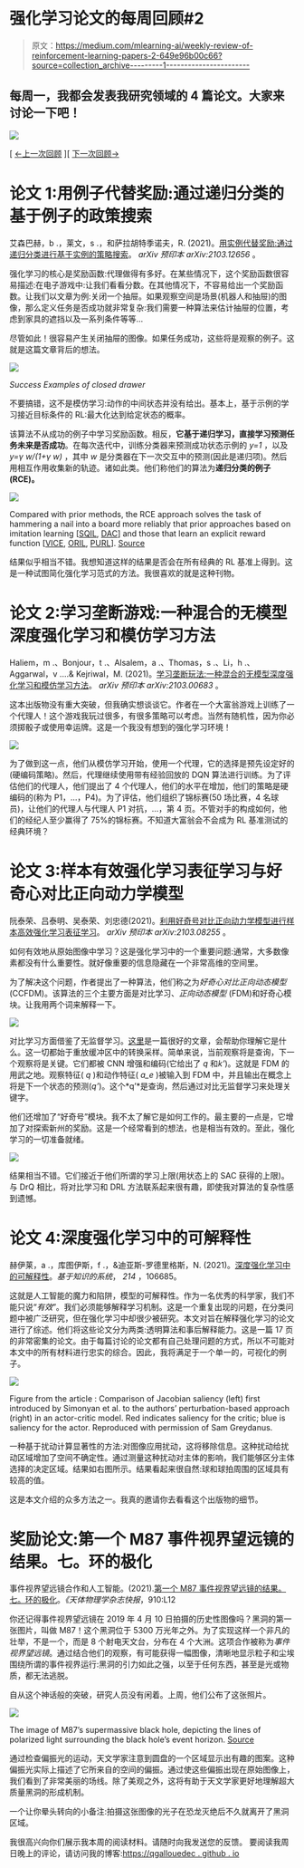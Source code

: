 # 强化学习论文的每周回顾#2

> 原文：<https://medium.com/mlearning-ai/weekly-review-of-reinforcement-learning-papers-2-649e96b00c66?source=collection_archive---------1----------------------->

## 每周一，我都会发表我研究领域的 4 篇论文。大家来讨论一下吧！

![](img/098ccf672027ab44fa1cf7c02019ade6.png)

[ [←上一次回顾](/mlearning-ai/weekly-review-of-reinforcement-learning-papers-1-b9de230a4158?source=friends_link&sk=78551cd3d1f21f54d6b5ed944f4aa087) ][ [下一次回顾→](https://qgallouedec.medium.com/weekly-review-of-reinforcement-learning-papers-3-32f03633066e?source=friends_link&sk=c53ec970bac2d20ac7c0853391b83e12)

# 论文 1:用例子代替奖励:通过递归分类的基于例子的政策搜索

艾森巴赫，b .，莱文，s .，和萨拉胡特季诺夫，R. (2021)。[用实例代替奖励:通过递归分类进行基于实例的策略搜索](https://arxiv.org/abs/2103.12656)。 *arXiv 预印本 arXiv:2103.12656* 。

强化学习的核心是奖励函数:代理做得有多好。在某些情况下，这个奖励函数很容易描述:在电子游戏中:让我们看看分数。在其他情况下，不容易给出一个奖励函数。让我们以文章为例:关闭一个抽屉。如果观察空间是场景(机器人和抽屉)的图像，那么定义任务是否成功就非常复杂:我们需要一种算法来估计抽屉的位置，考虑到家具的遮挡以及一系列条件等等…

尽管如此！很容易产生关闭抽屉的图像。如果任务成功，这些将是观察的例子。这就是这篇文章背后的想法。

![](img/8dca618ffbc0810300eb0c0752b82362.png)

*Success Examples of closed drawer*

不要搞错，这不是模仿学习:动作的中间状态并没有给出。基本上，基于示例的学习接近目标条件的 RL:最大化达到给定状态的概率。

该算法不从成功的例子中学习奖励函数。相反，**它基于递归学习，直接学习预测任务未来是否成功**。在每次迭代中，训练分类器来预测成功状态示例的 *y=1* ，以及 *y=γ w/(1+γ w)* ，其中 *w* 是分类器在下一次交互中的预测(因此是递归项)。然后用相互作用收集新的轨迹。诸如此类。他们称他们的算法为**递归分类的例子(RCE)。**

![](img/9d438c77d6fa8e3db3a959f42c0bb13b.png)

Compared with prior methods, the RCE approach solves the task of hammering a nail into a board more reliably that prior approaches based on imitation learning [[SQIL](https://arxiv.org/abs/1905.11108), [DAC](https://arxiv.org/abs/1809.02925)] and those that learn an explicit reward function [[VICE](https://arxiv.org/abs/1805.11686), [ORIL](https://arxiv.org/abs/2011.13885), [PURL](https://arxiv.org/abs/1911.00459)]. [Source](https://ai.googleblog.com/2021/03/recursive-classification-replacing.html)

结果似乎相当不错。我想知道这样的结果是否会在所有经典的 RL 基准上得到。这是一种试图简化强化学习范式的方法。我很喜欢的就是这种刊物。

# 论文 2:学习垄断游戏:一种混合的无模型深度强化学习和模仿学习方法

Haliem，m .、Bonjour，t .、Alsalem，a .、Thomas，s .、Li，h .、Aggarwal，v .…& Kejriwal，M. (2021)。[学习垄断玩法:一种混合的无模型深度强化学习和模仿学习方法](https://arxiv.org/abs/2103.12656)。 *arXiv 预印本 arXiv:2103.00683* 。

这本出版物没有重大突破，但我确实想谈谈它。作者在一个大富翁游戏上训练了一个代理人！这个游戏我玩过很多，有很多策略可以考虑。当然有随机性，因为你必须掷骰子或使用幸运牌。这是一个我没有想到的强化学习环境！

![](img/d932007bf1a218122d618df16f73a5d3.png)

为了做到这一点，他们从模仿学习开始，使用一个代理，它的选择是预先设定好的(硬编码策略)。然后，代理继续使用带有经验回放的 DQN 算法进行训练。为了评估他们的代理人，他们提出了 4 个代理人，他们的水平在增加，他们的策略是硬编码的(称为 P1，…，P4)。为了评估，他们组织了锦标赛(50 场比赛，4 名球员)，让他们的代理人与代理人 P1 对抗，…，第 4 页。不管对手的构成如何，他们的经纪人至少赢得了 75%的锦标赛。不知道大富翁会不会成为 RL 基准测试的经典环境？

# 论文 3:样本有效强化学习表征学习与好奇心对比正向动力学模型

阮泰荣、吕泰明、吴泰荣、刘忠德(2021)。[利用好奇号对比正向动力学模型进行样本高效强化学习表征学习](https://arxiv.org/abs/2103.08255)。 *arXiv 预印本 arXiv:2103.08255* 。

如何有效地从原始图像中学习？这是强化学习中的一个重要问题:通常，大多数像素都没有什么重要性。就好像重要的信息隐藏在一个非常高维的空间里。

为了解决这个问题，作者提出了一种算法，他们称之为*好奇心对比正向动态模型* (CCFDM)。该算法的三个主要方面是对比学习、*正向动态模型* (FDM)和好奇心模块。让我用两个词来解释一下。

![](img/d8fa1d50b07bead413cf244c40ac6226.png)

对比学习方面借鉴了无监督学习。[这里](https://towardsdatascience.com/understanding-contrastive-learning-d5b19fd96607)是一篇很好的文章，会帮助你理解它是什么。这一切都始于重放缓冲区中的转换采样。简单来说，当前观察将是查询，下一个观察将是关键。它们都被 CNN 增强和编码(它给出了 *q* 和*k’*)。这就是 FDM 的用武之地。观察特征( *q* )和动作特征( *a_e* )被输入到 FDM 中，并且输出在概念上将是下一个状态的预测(*q’*)。这个*q’*是查询，然后通过对比无监督学习来处理关键字。

他们还增加了“好奇号”模块。我不太了解它是如何工作的。最主要的一点是，它增加了对探索新州的奖励。这是一个经常看到的想法，也是相当有效的。至此，强化学习的一切准备就绪。

![](img/44a9a884d74f94a5df76772649a14eb2.png)

结果相当不错。它们接近于他们所谓的学习上限(用状态上的 SAC 获得的上限)。与 DrQ 相比，将对比学习和 DRL 方法联系起来很有趣，即使我对算法的复杂性感到遗憾。

# 论文 4:深度强化学习中的可解释性

赫伊莱，a .，库图伊斯，f .，&迪亚斯-罗德里格斯，N. (2021)。[深度强化学习中的可解释性](https://arxiv.org/abs/2103.08255)。*基于知识的系统*， *214* ，106685。

这就是人工智能的魔力和陷阱，模型的可解释性。作为一名优秀的科学家，我们不能只说“*有效*”。我们必须能够解释学习机制。这是一个重复出现的问题，在分类问题中被广泛研究，但在强化学习中却很少被研究。本文对旨在解释强化学习的论文进行了综述。他们将这些论文分为两类:透明算法和事后解释能力。这是一篇 17 页的非常密集的论文。由于每篇讨论的论文都有自己处理问题的方式，所以不可能对本文中的所有材料进行忠实的综合。因此，我将满足于一个单一的，可视化的例子。

![](img/35ca20de3ea6149f03e204b163a53f15.png)

Figure from the article : Comparison of Jacobian saliency (left) first introduced by Simonyan et al. to the authors’ perturbation-based approach (right) in an actor-critic model. Red indicates saliency for the critic; blue is saliency for the actor. Reproduced with permission of Sam Greydanus.

一种基于扰动计算显著性的方法:对图像应用扰动，这将移除信息。这种扰动给扰动区域增加了空间不确定性。通过测量这种扰动对主体的影响，我们能够区分主体选择的决定区域。结果如右图所示。结果看起来很自然:球和球拍周围的区域具有较高的值。

这是本文介绍的众多方法之一。我真的邀请你去看看这个出版物的细节。

# 奖励论文:第一个 M87 事件视界望远镜的结果。七。环的极化

事件视界望远镜合作和人工智能。(2021).[第一个 M87 事件视界望远镜的结果。七。环的极化](https://iopscience.iop.org/article/10.3847/2041-8213/abe71d)。*《天体物理学杂志快报*，910:L12

你还记得事件视界望远镜在 2019 年 4 月 10 日拍摄的历史性图像吗？黑洞的第一张图片，叫做 M87！这个黑洞位于 5300 万光年之外。为了实现这样一个非凡的壮举，不是一个，而是 8 个射电天文台，分布在 4 个大洲。这项合作被称为*事件视界望远镜*。通过结合他们的观察，有可能获得一幅图像，清晰地显示粒子和尘埃围绕所谓的事件视界运行:黑洞的引力如此之强，以至于任何东西，甚至是光或物质，都无法逃脱。

自从这个神话般的突破，研究人员没有闲着。上周，他们公布了这张照片。

![](img/a4c88f0d20859a312d4b7519b8c82652.png)

The image of M87’s supermassive black hole, depicting the lines of polarized light surrounding the black hole’s event horizon. [Source](https://www.technologyreview.com/2021/03/24/1021170/m87-supermassive-black-hole-polarized-light-magnetic-field/)

通过检查偏振光的运动，天文学家注意到圆盘的一个区域显示出有趣的图案。这种偏振光实际上描述了它所来自的空间的偏振。通过使这些偏振出现在原始图像上，我们看到了非常美丽的场线。除了美观之外，这将有助于天文学家更好地理解超大质量黑洞的形成机制。

一个让你晕头转向的小备注:拍摄这张图像的光子在恐龙灭绝后不久就离开了黑洞区域。

我很高兴向你们展示我本周的阅读材料。请随时向我发送您的反馈。
要阅读我周日晚上的评论，请访问我的博客:[https://qgallouedec . github . io](https://qgallouedec.github.io)
